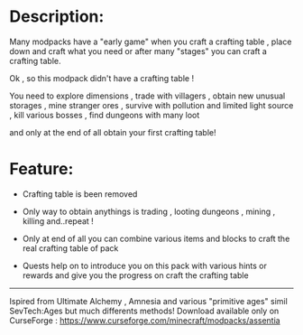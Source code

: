 # Description:

Many modpacks have a "early game" when you craft a crafting table , place down and craft what you need or after many "stages" you can craft a crafting table.

Ok , so this modpack didn't have a crafting table !

You need to explore dimensions , trade with villagers , obtain new unusual storages , mine stranger ores , survive with pollution and limited light source , kill various bosses ,  find dungeons with many loot

and only at the end of all obtain your first crafting table!

 

# Feature:

- Crafting table is been removed

- Only way to obtain anythings is trading , looting dungeons , mining , killing and..repeat !

- Only at end of all you can combine various items and blocks to craft the real crafting table of pack

- Quests help on to introduce you on this pack with various hints or rewards and give you the progress on craft the crafting table 

 

 ___

 

Ispired from Ultimate Alchemy , Amnesia and various "primitive ages" simil  SevTech:Ages but much differents methods! 
Download available only on CurseForge : https://www.curseforge.com/minecraft/modpacks/assentia
